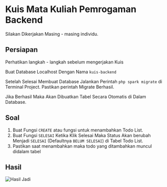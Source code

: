 # Kuis Mata Kuliah Pemrogaman Backend

Silakan Dikerjakan Masing - masing individu.

## Persiapan

Perhatikan langkah - langkah sebelum mengerjakan Kuis

Buat Database Localhost Dengan Nama `kuis-backend`

Setelah Selesai Membuat Database Jalankan Perintah `php spark migrate` di Terminal Project.
Pastikan perintah Migrate Berhasil.

Jika Berhasil Maka Akan Dibuatkan Tabel Secara Otomatis di Dalam Database.


## Soal

1. Buat Fungsi `CREATE` atau fungsi untuk menambahkan Todo List.
2. Buat Fungsi `SELESAI` Ketika Klik Selesai Maka Status Akan berubah Menjadi `SELESAI` (Defaultnya `BELUM SELESAI`) di Tabel Todo List.
3. Pastikan saat menambahkan maka todo yang ditambahkan muncul didalam tabel

## Hasil
![Hasil Jadi](https://github.com/rendratry/kuis-1/blob/main/todolist-2.png)